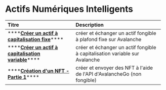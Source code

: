 # Actifs Numériques Intelligents

| Titre | Description |
| :--- | :--- |
| \*\*\*\*[**Créer un actif à capitalisation fixe**](creer-un-actif-a-capitalisation-fixe.md)\*\*\*\* | créer et échanger un actif fongible à plafond fixe sur Avalanche |
| \*\*\*\*[**Créer un actif à capitalisation variable**](creer-un-actif-a-capitalisation-variable.md)\*\*\*\* | créer et échanger un actif fongible à capitalisation variable sur Avalanche |
| \*\*\*\*[**Création d'un NFT - Partie 1**](creation-dun-nft-partie-1.md)\*\*\*\* | créer et envoyer des NFT à l'aide de l'API d'AvalancheGo \(non fongible\) |







